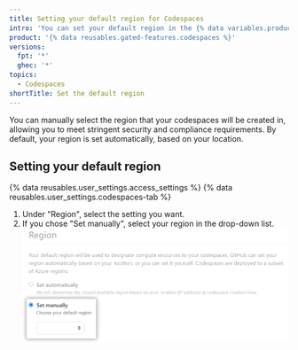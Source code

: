 ```yaml
---
title: Setting your default region for Codespaces
intro: 'You can set your default region in the {% data variables.product.prodname_github_codespaces %} profile settings page to personalize where your data is held.'
product: '{% data reusables.gated-features.codespaces %}'
versions:
  fpt: '*'
  ghec: '*'
topics:
  - Codespaces
shortTitle: Set the default region
---
```


You can manually select the region that your codespaces will be created in, allowing you to meet stringent security and compliance requirements. By default, your region is set automatically, based on your location.

## Setting your default region

{% data reusables.user_settings.access_settings %}
{% data reusables.user_settings.codespaces-tab %}
1. Under "Region", select the setting you want.
2. If you chose "Set manually", select your region in the drop-down list. ![Selecting your region](/assets/images/help/codespaces/select-default-region.png)
